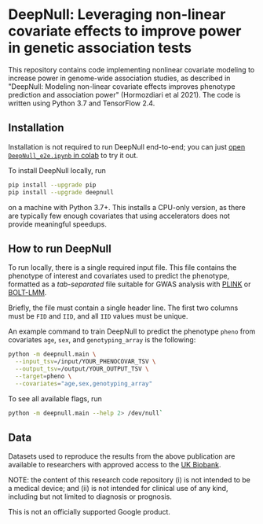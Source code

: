 # DeepNull: Leveraging non-linear covariate effects to improve power in genetic association tests

This repository contains code implementing nonlinear covariate modeling to
increase power in genome-wide association studies, as described in "DeepNull:
Modeling non-linear covariate effects improves phenotype prediction and
association power" (Hormozdiari et al 2021). The code is written using Python
3.7 and TensorFlow 2.4.

## Installation

Installation is not required to run DeepNull end-to-end; you can just
[open `DeepNull_e2e.ipynb` in colab](https://colab.research.google.com/github/Google-Health/genomics-research/blob/main/nonlinear-covariate-gwas/DeepNull_e2e.ipynb)
to try it out.

To install DeepNull locally, run

```bash
pip install --upgrade pip
pip install --upgrade deepnull
```

on a machine with Python 3.7+. This installs a CPU-only version, as there are
typically few enough covariates that using accelerators does not provide
meaningful speedups.

## How to run DeepNull

To run locally, there is a single required input file. This file contains the
phenotype of interest and covariates used to predict the phenotype, formatted as
a *tab-separated* file suitable for GWAS analysis with
[PLINK](https://www.cog-genomics.org/plink/2.0/assoc) or
[BOLT-LMM](https://alkesgroup.broadinstitute.org/BOLT-LMM/BOLT-LMM_manual.html).

Briefly, the file must contain a single header line. The first two columns must
be `FID` and `IID`, and all `IID` values must be unique.

An example command to train DeepNull to predict the phenotype `pheno` from
covariates `age`, `sex`, and `genotyping_array` is the following:

```bash
python -m deepnull.main \
  --input_tsv=/input/YOUR_PHENOCOVAR_TSV \
  --output_tsv=/output/YOUR_OUTPUT_TSV \
  --target=pheno \
  --covariates="age,sex,genotyping_array"
```

To see all available flags, run

```bash
python -m deepnull.main --help 2> /dev/null`
```

## Data

Datasets used to reproduce the results from the above publication are available
to researchers with approved access to the
[UK Biobank](https://www.ukbiobank.ac.uk/).

NOTE: the content of this research code repository (i) is not intended to be a
medical device; and (ii) is not intended for clinical use of any kind, including
but not limited to diagnosis or prognosis.

This is not an officially supported Google product.
